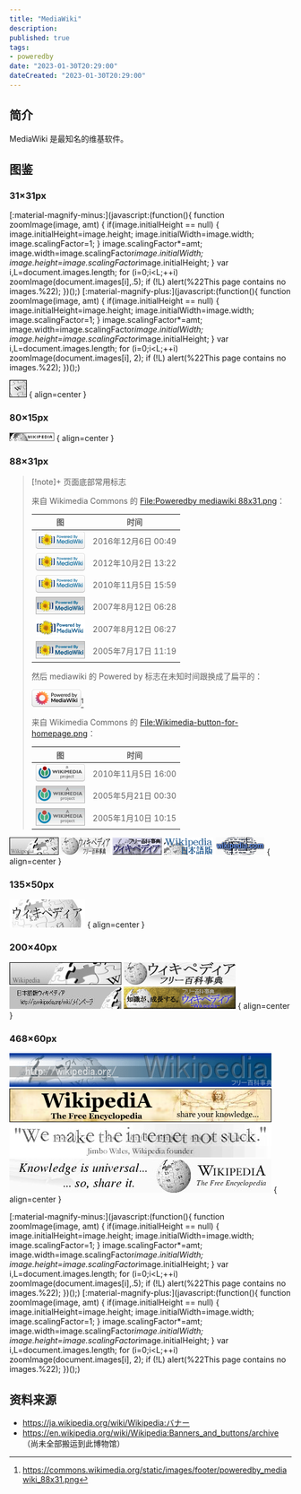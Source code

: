 ```yaml
---
title: "MediaWiki"
description:
published: true
tags:
- poweredby
date: "2023-01-30T20:29:00"
dateCreated: "2023-01-30T20:29:00"
---
```


## 简介

MediaWiki 是最知名的维基软件。

## 图鉴

### 31×31px

[:material-magnify-minus:](javascript:(function(){ function zoomImage(image, amt) { if(image.initialHeight == null) { image.initialHeight=image.height; image.initialWidth=image.width; image.scalingFactor=1; } image.scalingFactor*=amt; image.width=image.scalingFactor*image.initialWidth; image.height=image.scalingFactor*image.initialHeight; } var i,L=document.images.length; for (i=0;i<L;++i) zoomImage(document.images[i],.5); if (!L) alert(%22This page contains no images.%22); })();)
[:material-magnify-plus:](javascript:(function(){ function zoomImage(image, amt) { if(image.initialHeight == null) { image.initialHeight=image.height; image.initialWidth=image.width; image.scalingFactor=1; } image.scalingFactor*=amt; image.width=image.scalingFactor*image.initialWidth; image.height=image.scalingFactor*image.initialHeight; } var i,L=document.images.length; for (i=0;i<L;++i) zoomImage(document.images[i], 2); if (!L) alert(%22This page contains no images.%22); })();)

![Lemon_wiki_banner3.jpg](/src/status/MediaWiki/jp/Lemon_wiki_banner3.jpg "https://ja.wikipedia.org/wiki/ファイル:Lemon_wiki_banner3.jpg")
{ align=center }

### 80×15px

![Wikipedia_banner.png](/src/status/MediaWiki/Shizhao/Wikipedia_banner.png "https://en.wikipedia.org/wiki/File:Wikipedia_banner.png")
{ align=center }

### 88×31px

> [!note]+ 页面底部常用标志
>
> 来自 Wikimedia Commons 的 [File:Poweredby mediawiki 88x31.png](https://commons.wikimedia.org/wiki/File:Poweredby_mediawiki_88x31.png)：
>
> | 图                                                                                               | 时间                |
> | ------------------------------------------------------------------------------------------------ | ------------------- |
> | ![Poweredby_medi](/src/status/MediaWiki/Poweredby_mediawiki_88x31/Poweredby_mediawiki_88x31.png) | 2016年12月6日 00:49 |
> | ![20161206004957](/src/status/MediaWiki/Poweredby_mediawiki_88x31/20161206004957.png)            | 2012年10月2日 13:22 |
> | ![20121002132243](/src/status/MediaWiki/Poweredby_mediawiki_88x31/20121002132243.png)            | 2010年11月5日 15:59 |
> | ![20101105155933](/src/status/MediaWiki/Poweredby_mediawiki_88x31/20101105155933.png)            | 2007年8月12日 06:28 |
> | ![20070812062833](/src/status/MediaWiki/Poweredby_mediawiki_88x31/20070812062833.png)            | 2007年8月12日 06:27 |
> | ![20070812062725](/src/status/MediaWiki/Poweredby_mediawiki_88x31/20070812062725.png)            | 2005年7月17日 11:19 |
>
> 然后 mediawiki 的 Powered by 标志在未知时间跟换成了扁平的：
>
> ![mediawiki 新的 Powered by 标志](/src/status/MediaWiki/new/poweredby_mediawiki_88x31.png)[^npd]
>
> [^npd]: <https://commons.wikimedia.org/static/images/footer/poweredby_mediawiki_88x31.png>
>
> 来自 Wikimedia Commons 的 [File:Wikimedia-button-for-homepage.png](https://commons.wikimedia.org/wiki/File:Wikimedia-button-for-homepage.png)：
>
> | 图                                                                                                       | 时间                |
> | -------------------------------------------------------------------------------------------------------- | ------------------- |
> | ![Wikimedia-butt](/src/status/MediaWiki/Wikimedia-button-for-homepage/Wikimedia-button-for-homepage.png) | 2010年11月5日 16:00 |
> | ![20101105160003](/src/status/MediaWiki/Wikimedia-button-for-homepage/20101105160003.png)                | 2005年5月21日 00:30 |
> | ![20050521000252](/src/status/MediaWiki/Wikimedia-button-for-homepage/20050521000252.png)                | 2005年1月10日 10:15 |

![Lemon_wiki_banner2.jpg](/src/status/MediaWiki/jp/Lemon_wiki_banner2.jpg "https://ja.wikipedia.org/wiki/ファイル:Lemon_wiki_banner2.jpg")
![Suijoki_Wikipedia_Japanese_Banner_88_31.png](/src/status/MediaWiki/jp/Suijoki_Wikipedia_Japanese_Banner_88_31.png "https://ja.wikipedia.org/wiki/ファイル:Suijoki_Wikipedia_Japanese_Banner_88_31.png")
![Kon_wikipedia_banner88_31_2.png](/src/status/MediaWiki/jp/Kon_wikipedia_banner88_31_2.png "https://ja.wikipedia.org/wiki/ファイル:Kon_wikipedia_banner88_31_2.png")
![Wikip.png](/src/status/MediaWiki/jp/Wikip.png "https://ja.wikipedia.org/wiki/ファイル:Wikip.png")
![Yerrick-wikibutton.png](/src/status/MediaWiki/Magnus_Manske/Yerrick-wikibutton.png "https://en.wikipedia.org/wiki/File:Yerrick-wikibutton.png")
{ align=center }

### 135×50px

![Wiki-ja-banner.png](/src/status/MediaWiki/jp/Wiki-ja-banner.png "https://ja.wikipedia.org/wiki/ファイル:Wiki-ja-banner.png")
{ align=center }

### 200×40px

![Lemon_wiki_banner.jpg](/src/status/MediaWiki/jp/Lemon_wiki_banner.jpg "https://ja.wikipedia.org/wiki/ファイル:Lemon_wiki_banner.jpg")
![Suijoki_Wikipedia_Japanese_Banner_200_40.png](/src/status/MediaWiki/jp/Suijoki_Wikipedia_Japanese_Banner_200_40.png "https://ja.wikipedia.org/wiki/ファイル:Suijoki_Wikipedia_Japanese_Banner_200_40.png")
![NC_jawikpbanner_1.png](/src/status/MediaWiki/jp/NC_jawikpbanner_1.png "https://ja.wikipedia.org/wiki/ファイル:NC_jawikpbanner_1.png")
![Kon_Wikipedia_banner200_40.png](/src/status/MediaWiki/jp/Kon_Wikipedia_banner200_40.png "https://ja.wikipedia.org/wiki/ファイル:Kon_Wikipedia_banner200_40.png")
{ align=center }

### 468×60px

![By_LAIT_ORIGINAL_Wikipedia_LOGO_Full_Banner_Version.png](/src/status/MediaWiki/jp/By_LAIT_ORIGINAL_Wikipedia_LOGO_Full_Banner_Version.png "https://ja.wikipedia.org/wiki/ファイル:By_LAIT_ORIGINAL_Wikipedia_LOGO_Full_Banner_Version.png")
![Qxz-ad39.png](/src/status/MediaWiki/Miranda/Qxz-ad39.png "https://en.wikipedia.org/wiki/File:Qxz-ad39.png")
![NotSuckBanner.jpg](/src/status/MediaWiki/Trialsanderrors/NotSuckBanner.jpg "https://en.wikipedia.org/wiki/File:NotSuckBanner.jpg")
![Wikipedia-banner.jpg](/src/status/MediaWiki/Ludoesch~enwiki/Wikipedia-banner.jpg "https://en.wikipedia.org/wiki/File:Wikipedia-banner.jpg")
{ align=center }

[:material-magnify-minus:](javascript:(function(){ function zoomImage(image, amt) { if(image.initialHeight == null) { image.initialHeight=image.height; image.initialWidth=image.width; image.scalingFactor=1; } image.scalingFactor*=amt; image.width=image.scalingFactor*image.initialWidth; image.height=image.scalingFactor*image.initialHeight; } var i,L=document.images.length; for (i=0;i<L;++i) zoomImage(document.images[i],.5); if (!L) alert(%22This page contains no images.%22); })();)
[:material-magnify-plus:](javascript:(function(){ function zoomImage(image, amt) { if(image.initialHeight == null) { image.initialHeight=image.height; image.initialWidth=image.width; image.scalingFactor=1; } image.scalingFactor*=amt; image.width=image.scalingFactor*image.initialWidth; image.height=image.scalingFactor*image.initialHeight; } var i,L=document.images.length; for (i=0;i<L;++i) zoomImage(document.images[i], 2); if (!L) alert(%22This page contains no images.%22); })();)

## 资料来源

+   <https://ja.wikipedia.org/wiki/Wikipedia:バナー>
+   <https://en.wikipedia.org/wiki/Wikipedia:Banners_and_buttons/archive> （尚未全部搬运到此博物馆）
